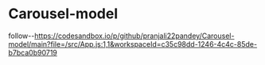 # Carousel-model
follow--https://codesandbox.io/p/github/pranjali22pandey/Carousel-model/main?file=/src/App.js:1,1&workspaceId=c35c98dd-1246-4c4c-85de-b7bca0b90719
